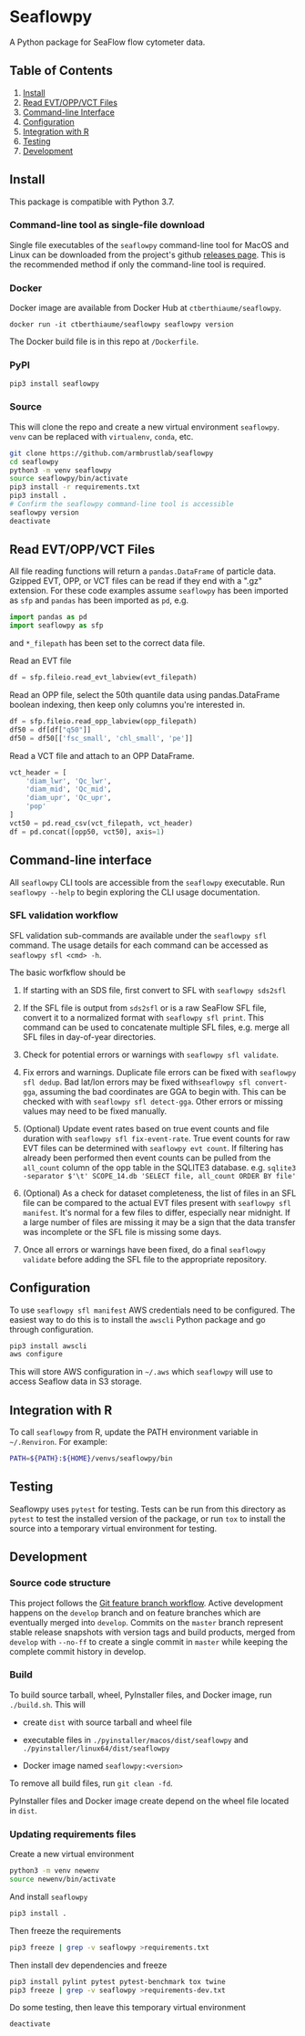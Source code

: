 # Seaflowpy

A Python package for SeaFlow flow cytometer data.

## Table of Contents

1. [Install](#install)
1. [Read EVT/OPP/VCT Files](#evtoppvct)
1. [Command-line Interface](#cli)
1. [Configuration](#configuration)
1. [Integration with R](#rintegration)
1. [Testing](#testing)
1. [Development](#development)


<a name="install"></a>

## Install

This package is compatible with Python 3.7.

### Command-line tool as single-file download

Single file executables of the `seaflowpy` command-line tool
for MacOS and Linux can be downloaded from the project's github
[releases page](https://github.com/armbrustlab/seaflowpy/releases).
This is the recommended method if only the command-line tool is required.

### Docker

Docker image are available from Docker Hub at `ctberthiaume/seaflowpy`.

```
docker run -it ctberthiaume/seaflowpy seaflowpy version
```

The Docker build file is in this repo at `/Dockerfile`.

### PyPI

```
pip3 install seaflowpy
```

### Source

This will clone the repo and create a new virtual environment `seaflowpy`.
`venv` can be replaced with `virtualenv`, `conda`, etc.

```sh
git clone https://github.com/armbrustlab/seaflowpy
cd seaflowpy
python3 -m venv seaflowpy
source seaflowpy/bin/activate
pip3 install -r requirements.txt
pip3 install .
# Confirm the seaflowpy command-line tool is accessible
seaflowpy version
deactivate
```

<a name="evtoppvct"></a>

## Read EVT/OPP/VCT Files

All file reading functions will return a `pandas.DataFrame` of particle data.
Gzipped EVT, OPP, or VCT files can be read if they end with a ".gz" extension.
For these code examples assume `seaflowpy` has been imported as `sfp`
and `pandas` has been imported as `pd`, e.g.

```python
import pandas as pd
import seaflowpy as sfp
```

and `*_filepath` has been set to the correct data file.

Read an EVT file

```python
df = sfp.fileio.read_evt_labview(evt_filepath)
```

Read an OPP file,
select the 50th quantile data using pandas.DataFrame boolean indexing,
then keep only columns you're interested in.

```python
df = sfp.fileio.read_opp_labview(opp_filepath)
df50 = df[df["q50"]]
df50 = df50[['fsc_small', 'chl_small', 'pe']]
```

Read a VCT file and attach to an OPP DataFrame.

```python
vct_header = [
    'diam_lwr', 'Qc_lwr',
    'diam_mid', 'Qc_mid',
    'diam_upr', 'Qc_upr',
    'pop'
]
vct50 = pd.read_csv(vct_filepath, vct_header)
df = pd.concat([opp50, vct50], axis=1)
```

<a name="cli"></a>

## Command-line interface

All `seaflowpy` CLI tools are accessible from the `seaflowpy` executable.
Run `seaflowpy --help` to begin exploring the CLI usage documentation.

### SFL validation workflow

SFL validation sub-commands are available under the `seaflowpy sfl` command.
The usage details for each command can be accessed as `seaflowpy sfl <cmd> -h`.

The basic worfkflow should be

1) If starting with an SDS file, first convert to SFL with `seaflowpy sds2sfl`

2) If the SFL file is output from `sds2sfl` or is a raw SeaFlow SFL file,
convert it to a normalized format with `seaflowpy sfl print`.
This command can be used to concatenate multiple SFL files,
e.g. merge all SFL files in day-of-year directories.

3) Check for potential errors or warnings with `seaflowpy sfl validate`.

4) Fix errors and warnings. Duplicate file errors can be fixed with `seaflowpy sfl dedup`.
Bad lat/lon errors may be fixed with`seaflowpy sfl convert-gga`,
assuming the bad coordinates are GGA to begin with.
This can be checked with with `seaflowpy sfl detect-gga`.
Other errors or missing values may need to be fixed manually.

5) (Optional) Update event rates based on true event counts and file duration
with `seaflowpy sfl fix-event-rate`.
True event counts for raw EVT files can be determined with `seaflowpy evt count`.
If filtering has already been performed then event counts can be pulled from
the `all_count` column of the opp table in the SQLITE3 database.
e.g. `sqlite3 -separator $'\t' SCOPE_14.db 'SELECT file, all_count ORDER BY file'`

6) (Optional) As a check for dataset completeness,
the list of files in an SFL file can be compared to the actual EVT files present
with `seaflowpy sfl manifest`. It's normal for a few files to differ,
especially near midnight. If a large number of files are missing it may be a
sign that the data transfer was incomplete or the SFL file is missing some days.

7) Once all errors or warnings have been fixed, do a final `seaflowpy validate`
before adding the SFL file to the appropriate repository.


<a name="configuration"></a>

## Configuration

To use `seaflowpy sfl manifest` AWS credentials need to be configured.
The easiest way to do this is to install the `awscli` Python package
and go through configuration.

```sh
pip3 install awscli
aws configure
```

This will store AWS configuration in `~/.aws` which `seaflowpy` will use to
access Seaflow data in S3 storage.

<a name="rintegration"></a>

## Integration with R

To call `seaflowpy` from R, update the PATH environment variable in
`~/.Renviron`. For example:

```sh
PATH=${PATH}:${HOME}/venvs/seaflowpy/bin
```

<a name="testing"></a>

## Testing

Seaflowpy uses `pytest` for testing. Tests can be run from this directory as
`pytest` to test the installed version of the package, or run `tox` to install
the source into a temporary virtual environment for testing.

<a name="development"></a>

## Development

### Source code structure

This project follows the [Git feature branch workflow](https://www.atlassian.com/git/tutorials/comparing-workflows/feature-branch-workflow).
Active development happens on the `develop` branch and on feature branches which are eventually merged into `develop`.
Commits on the `master` branch represent stable release snapshots with version tags and build products,
merged from `develop` with `--no-ff` to create a single commit in `master`
while keeping the complete commit history in develop.

### Build

To build source tarball, wheel, PyInstaller files, and Docker image, run `./build.sh`.
This will

* create `dist` with source tarball and wheel file

* executable files in `./pyinstaller/macos/dist/seaflowpy` and `./pyinstaller/linux64/dist/seaflowpy`

* Docker image named `seaflowpy:<version>`

To remove all build files, run `git clean -fd`.

PyInstaller files and Docker image create depend on the wheel file located in `dist`.

### Updating requirements files

Create a new virtual environment

```sh
python3 -m venv newenv
source newenv/bin/activate
```

And install `seaflowpy`

```sh
pip3 install .
```

Then freeze the requirements

```sh
pip3 freeze | grep -v seaflowpy >requirements.txt
```

Then install dev dependencies and freeze

```sh
pip3 install pylint pytest pytest-benchmark tox twine
pip3 freeze | grep -v seaflowpy >requirements-dev.txt
```

Do some testing, then leave this temporary virtual environment

```sh
deactivate
```
